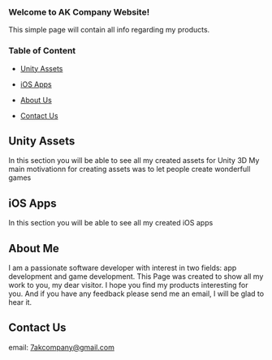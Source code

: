 ### Welcome to AK Company Website!

This simple page will contain all info regarding my products.

### Table of Content

- [Unity Assets](https://github.com/7AKCompany/AKWebsite.github.io/blob/gh-pages/index.md#unity-assets)

- [iOS Apps](https://github.com/7AKCompany/AKWebsite.github.io/blob/gh-pages/index.md#ios-apps)

- [About Us](https://github.com/7AKCompany/AKWebsite.github.io/blob/gh-pages/index.md#about-us)

- [Contact Us](https://github.com/7AKCompany/AKWebsite.github.io/blob/gh-pages/index.md#contact-us)

## Unity Assets
In this section you will be able to see all my created assets for Unity 3D
My main motivationn for creating assets was to let people create wonderfull games

## iOS Apps
In this section you will be able to see all my created iOS apps

## About Me
I am a passionate software developer with interest in two fields: app development and game development. This Page was created to show all my work to you, my dear visitor.
I hope you find my products interesting for you. And if you have any feedback please send me an email, I will be glad to hear it.

## Contact Us
email: 7akcompany@gmail.com
